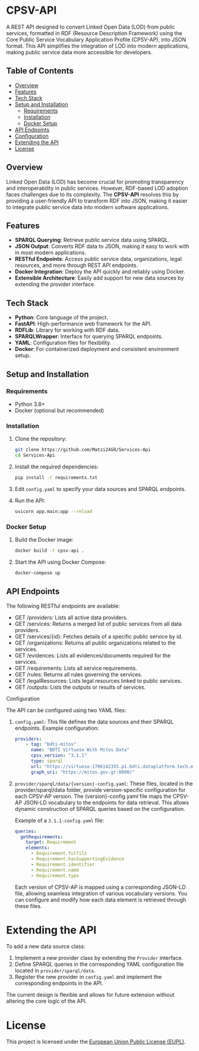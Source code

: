 # CPSV-API

A REST API designed to convert Linked Open Data (LOD) from public services, formatted in RDF (Resource Description Framework) using the Core Public Service Vocabulary Application Profile (CPSV-AP), into JSON format. This API simplifies the integration of LOD into modern applications, making public service data more accessible for developers.

## Table of Contents

- [Overview](#overview)
- [Features](#features)
- [Tech Stack](#tech-stack)
- [Setup and Installation](#setup-and-installation) 
  - [Requirements](#requirements)
  - [Installation](#installation)
  - [Docker Setup](#docker-setup)
- [API Endpoints](#api-endpoints)
- [Configuration](#configuration)
- [Extending the API](#extending-the-api)
- [License](#license)

## Overview

Linked Open Data (LOD) has become crucial for promoting transparency and interoperability in public services. However, RDF-based LOD adoption faces challenges due to its complexity. The **CPSV-API** resolves this by providing a user-friendly API to transform RDF into JSON, making it easier to integrate public service data into modern software applications.

## Features

- **SPARQL Querying**: Retrieve public service data using SPARQL.
- **JSON Output**: Converts RDF data to JSON, making it easy to work with in most modern applications.
- **RESTful Endpoints**: Access public service data, organizations, legal resources, and more through REST API endpoints.
- **Docker Integration**: Deploy the API quickly and reliably using Docker.
- **Extensible Architecture**: Easily add support for new data sources by extending the provider interface.

## Tech Stack

- **Python**: Core language of the project.
- **FastAPI**: High-performance web framework for the API.
- **RDFLib**: Library for working with RDF data.
- **SPARQLWrapper**: Interface for querying SPARQL endpoints.
- **YAML**: Configuration files for flexibility.
- **Docker**: For containerized deployment and consistent environment setup.

## Setup and Installation

### Requirements

- Python 3.8+
- Docker (optional but recommended)

### Installation

1. Clone the repository:

    ```bash
    git clone https://github.com/Matzi24GR/Services-Api
    cd Services-Api
    ```
   
2. Install the required dependencies:

    ```bash
    pip install -r requirements.txt
    ```
   
3. Edit ```config.yaml``` to specify your data sources and SPARQL endpoints.

4. Run the API:

    ```bash
    uvicorn app.main:app --reload
    ```
### Docker Setup

1. Build the Docker image:

    ```bash
    docker build -t cpsv-api .
    ```
   
2. Start the API using Docker Compose:

    ```bash
    docker-compose up
    ```
   
## API Endpoints

The following RESTful endpoints are available:

- GET /providers: Lists all active data providers.
- GET /services: Returns a merged list of public services from all data providers.
- GET /services/{id}: Fetches details of a specific public service by id.
- GET /organizations: Returns all public organizations related to the services.
- GET /evidences: Lists all evidences/documents required for the services.
- GET /requirements: Lists all service requirements.
- GET /rules: Returns all rules governing the services.
- GET /legalResources: Lists legal resources linked to public services.
- GET /outputs: Lists the outputs or results of services.

Configuration

The API can be configured using two YAML files:

1. ```config.yaml```: This file defines the data sources and their SPARQL endpoints. Example configuration:

    ```yaml
    providers:
        - tag: "bdti-mitos"
          name: "BDTI Virtuoso With Mitos Data"
          cpsv_version: "3.1.1"
          type: sparql
          url: "https://virtuoso-1706142355.p1.bdti.dataplatform.tech.ec.europa.eu/sparql/"
          graph_uri: "https://mitos.gov.gr:8890/"
    ```
2. ```provider/sparql/data/{version}-config.yaml```: These files, located in the provider/sparql/data folder, provide version-specific configuration for each CPSV-AP version. The {version}-config.yaml file maps the CPSV-AP JSON-LD vocabulary to the endpoints for data retrieval. This allows dynamic construction of SPARQL queries based on the configuration.

    Example of a ```3.1.1-config.yaml``` file:
    
    ```yaml
    queries:
      getRequirements:
        target: Requirement
        elements:
          - Requirement.fulfils
          - Requirement.hasSupportingEvidence
          - Requirement.identifier
          - Requirement.name
          - Requirement.type
    ```
    Each version of CPSV-AP is mapped using a corresponding JSON-LD file, allowing seamless integration of various vocabulary versions. You can configure and modify how each data element is retrieved through these files.

# Extending the API

To add a new data source class:

1. Implement a new provider class by extending the ```Provider``` interface.
2. Define SPARQL queries in the corresponding YAML configuration file located in ```provider/sparql/data```.
3. Register the new provider in ```config.yaml``` and implement the corresponding endpoints in the API.

The current design is flexible and allows for future extension without altering the core logic of the API.
# License

This project is licensed under the [European Union Public License (EUPL)](https://joinup.ec.europa.eu/collection/eupl/eupl-text-eupl-12).
